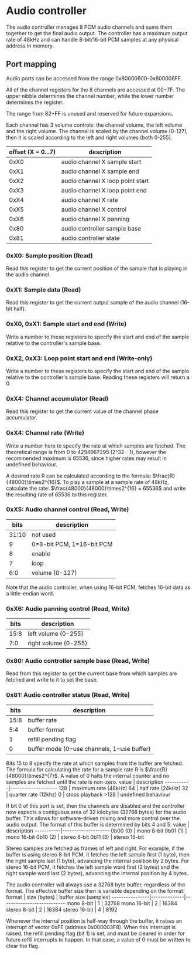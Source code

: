 # Audio controller

The audio controller manages 8 PCM audio channels and sums them together
to get the final audio output. The controller has a maximum output rate
of 48kHz and can handle 8-bit/16-bit PCM samples at any physical address in memory.

## Port mapping

Audio ports can be accessed from the range 0x80000600-0x800006FF.

All of the channel registers for the 8 channels are accessed at $00-$7F. The upper
nibble determines the channel number, while the lower number determines the register.

The range from $82-$FF is unused and reserved for future expansions.

Each channel has 3 volume controls: the channel volume, the left volume and the right volume.
The channel is scaled by the channel volume (0-127), then it is scaled according to the left
and right volumes (both 0-255).

 offset (X = 0...7) | description
--------------------|------------------
  0xX0              | audio channel X sample start
  0xX1              | audio channel X sample end
  0xX2              | audio channel X loop point start
  0xX3              | audio channel X loop point end
  0xX4              | audio channel X rate
  0xX5              | audio channel X control
  0xX6              | audio channel X panning
  0x80              | audio controller sample base
  0x81              | audio controller state

### 0xX0: Sample position (Read)
Read this register to get the current position of the sample that is playing in the audio channel.

### 0xX1: Sample data (Read)
Read this register to get the current output sample of the audio channel (16-bit half).

### 0xX0, 0xX1: Sample start and end (Write)
Write a number to these registers to specify the start and end of the sample relative to
the controller's sample base.

### 0xX2, 0xX3: Loop point start and end (Write-only)
Write a number to these registers to specify the start and end of the sample relative to
the controller's sample base. Reading these registers will return a 0.

### 0xX4: Channel accumulator (Read)
Read this register to get the current value of the channel phase accumulator.

### 0xX4: Channel rate (Write)
Write a number here to specify the rate at which samples are fetched.
The theoretical range is from 0 to 4294967295 (2^32 - 1), however the recommended maximum is
65536, since higher rates may result in undefined behaviour.

A desired rate R can be calculated according to the formula: $\frac{R}{48000}\times2^{16}$.
To play a sample at a sample rate of 48kHz, calculate the rate: $\frac{48000}{48000}\times2^{16} = 65536$ 
and write the resulting rate of 65536 to this register.

### 0xX5: Audio channel control (Read, Write)

 bits   | description
--------|------------------
  31:10 | not used
  9     | 0=8-bit PCM, 1=16-bit PCM
  8     | enable
  7     | loop
  6:0   | volume (0-127)

Note that the audio controller, when using 16-bit PCM, fetches 16-bit data as a little-endian word.

### 0xX6: Audio panning control (Read, Write)

 bits   | description
--------|------------------
  15:8  | left volume (0-255)
  7:0   | right volume (0-255)

### 0x80: Audio controller sample base (Read, Write)
Read from this register to get the current base from which samples are fetched and write to it to set
the base.

### 0x81: Audio controller status (Read, Write)

 bits   | description
--------|------------------
  15:8  | buffer rate
  5:4   | buffer format
  1     | refill pending flag
  0     | buffer mode (0=use channels, 1=use buffer)

Bits 15 to 8 specify the rate at which samples from the buffer are fetched. The formula for calculating
the rate for a sample rate R is $\frac{R}{48000}\times2^{7}$. A value of 0 halts the internal counter and
no samples are fetched until the rate is non-zero.
  value    | description
-----------|--------------------
  128      | maximum rate (48kHz)
  64       | half rate (24kHz)
  32       | quarter rate (12khz)
  0        | stops playback
  \>128    | undefined behaviour

If bit 0 of this port is set, then the channels are disabled and the controller now expects
a contiguous area of 32 kilobytes (32768 bytes) for the audio buffer. This allows for
software-driven mixing and more control over the audio output.
The format of this buffer is determined by bits 4 and 5:
  value    | description
-----------|--------------------
  0b00 (0) | mono 8-bit
  0b01 (1) | mono 16-bit
  0b10 (2) | stereo 8-bit
  0b11 (3) | stereo 16-bit

Stereo samples are fetched as frames of left and right. For example, if the buffer is using stereo 8-bit PCM,
it fetches the left sample first (1 byte), then the right sample last (1 byte), advancing the internal position by 2 bytes.
For stereo 16-bit PCM, it fetches the left sample word first (2 bytes) and the right sample word last (2 bytes),
advancing the internal position by 4 bytes.

The audio controller will always use a 32768 byte buffer, regardless of the format.
The effective buffer size then is variable depending on the format:
  format        | size (bytes) | buffer size (samples)
----------------|--------------|---------------------------
  mono 8-bit    | 1            | 32768
  mono 16-bit   | 2            | 16384
  stereo 8-bit  | 2            | 16384
  stereo 16-bit | 4            | 8192

Whenever the internal position is half-way through the buffer, it raises an interrupt of vector 0xFE (address 0x000003F8).
When this interrupt is raised, the refill pending flag (bit 1) is set, and must be cleared
in order for future refill interrupts to happen. In that case, a value of 0 must be written
to clear the flag.